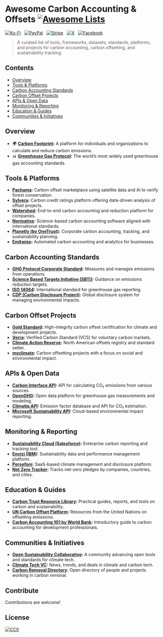 # Awesome Carbon Accounting & Offsets [![Awesome Lists](https://srv-cdn.himpfen.io/badges/awesome-lists/awesomelists-flat.svg)](https://github.com/awesomelistsio/awesome)

[![Ko-Fi](https://srv-cdn.himpfen.io/badges/kofi/kofi-flat.svg)](https://ko-fi.com/awesomelists) &nbsp; [![PayPal](https://srv-cdn.himpfen.io/badges/paypal/paypal-flat.svg)](https://www.paypal.com/donate/?hosted_button_id=3LLKRXJU44EJJ) &nbsp; [![Stripe](https://srv-cdn.himpfen.io/badges/stripe/stripe-flat.svg)](https://tinyurl.com/e8ymxdw3) &nbsp; [![X](https://srv-cdn.himpfen.io/badges/twitter/twitter-flat.svg)](https://x.com/ListsAwesome) &nbsp; [![Facebook](https://srv-cdn.himpfen.io/badges/facebook-pages/facebook-pages-flat.svg)](https://www.facebook.com/awesomelists)

> A curated list of tools, frameworks, datasets, standards, platforms, and projects for carbon accounting, carbon offsetting, and sustainability tracking.

## Contents

- [Overview](#overview)
- [Tools & Platforms](#tools--platforms)
- [Carbon Accounting Standards](#carbon-accounting-standards)
- [Carbon Offset Projects](#carbon-offset-projects)
- [APIs & Open Data](#apis--open-data)
- [Monitoring & Reporting](#monitoring--reporting)
- [Education & Guides](#education--guides)
- [Communities & Initiatives](#communities--initiatives)

## Overview

- 🌍 **[Carbon Footprint](https://www.carbonfootprint.com/):** A platform for individuals and organizations to calculate and reduce carbon emissions.
- 📊 **[Greenhouse Gas Protocol](https://ghgprotocol.org/):** The world’s most widely used greenhouse gas accounting standards.

## Tools & Platforms

- **[Pachama](https://pachama.com/):** Carbon offset marketplace using satellite data and AI to verify forest conservation.
- **[Sylvera](https://www.sylvera.com/):** Carbon credit ratings platform offering data-driven analysis of offset projects.
- **[Watershed](https://watershed.com/):** End-to-end carbon accounting and reduction platform for companies.
- **[Normative](https://normative.io/):** Science-based carbon accounting software aligned with international standards.
- **[Planetly (by OneTrust)](https://planetly.com/):** Corporate carbon accounting, tracking, and sustainability planning.
- **[Emitwise](https://emitwise.com/):** Automated carbon accounting and analytics for businesses.

## Carbon Accounting Standards

- **[GHG Protocol Corporate Standard](https://ghgprotocol.org/corporate-standard):** Measures and manages emissions from operations.
- **[Science Based Targets Initiative (SBTi)](https://sciencebasedtargets.org/):** Guidance on emissions reduction targets.
- **[ISO 14064](https://www.iso.org/standard/66453.html):** International standard for greenhouse gas reporting.
- **[CDP (Carbon Disclosure Project)](https://www.cdp.net/):** Global disclosure system for managing environmental impacts.

## Carbon Offset Projects

- **[Gold Standard](https://www.goldstandard.org/):** High-integrity carbon offset certification for climate and development projects.
- **[Verra](https://verra.org/):** Verified Carbon Standard (VCS) for voluntary carbon markets.
- **[Climate Action Reserve](https://www.climateactionreserve.org/):** North American offsets registry and standard setter.
- **[myclimate](https://www.myclimate.org/):** Carbon offsetting projects with a focus on social and environmental impact.

## APIs & Open Data

- **[Carbon Interface API](https://www.carboninterface.com/):** API for calculating CO₂ emissions from various sources.
- **[OpenGHG](https://openghg.org/):** Open data platform for greenhouse gas measurements and modeling.
- **[Climatiq API](https://www.climatiq.io/):** Emission factor database and API for CO₂ estimation.
- **[Microsoft Sustainability API](https://learn.microsoft.com/en-us/cloud/sustainability/):** Cloud-based environmental impact reporting.

## Monitoring & Reporting

- **[Sustainability Cloud (Salesforce)](https://www.salesforce.com/products/net-zero-cloud/overview/):** Enterprise carbon reporting and tracking tool.
- **[Envizi (IBM)](https://www.ibm.com/products/envizi):** Sustainability data and performance management platform.
- **[Persefoni](https://www.persefoni.com/):** SaaS-based climate management and disclosure platform.
- **[Net Zero Tracker](https://zerotracker.net/):** Tracks net-zero pledges by companies, countries, and cities.

## Education & Guides

- **[Carbon Trust Resource Library](https://www.carbontrust.com/resources):** Practical guides, reports, and tools on carbon and sustainability.
- **[UN Carbon Offset Platform](https://offset.climateneutralnow.org/):** Resources from the United Nations on offsetting emissions.
- **[Carbon Accounting 101 by World Bank](https://olc.worldbank.org/content/carbon-accounting-101):** Introductory guide to carbon accounting for development professionals.

## Communities & Initiatives

- **[Open Sustainability Collaborative](https://www.opensustain.tech/):** A community advancing open tools and standards for climate tech.
- **[Climate Tech VC](https://www.climatetechvc.org/):** News, trends, and deals in climate and carbon tech.
- **[Carbon Removal Directory](https://www.carbonremoval.directory/):** Open directory of people and projects working in carbon removal.

## Contribute

Contributions are welcome!

## License

[![CC0](https://mirrors.creativecommons.org/presskit/buttons/88x31/svg/by-sa.svg)](http://creativecommons.org/licenses/by-sa/4.0/)
